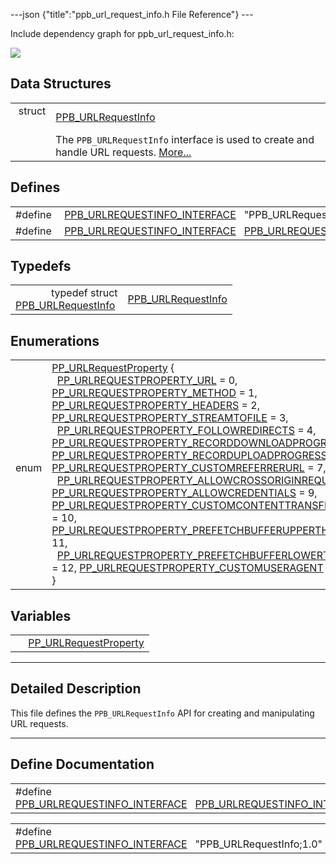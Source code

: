 ---json {"title":"ppb\_url\_request\_info.h File Reference"} ---

Include dependency graph for ppb\_url\_request\_info.h:

![](/docs/native-client/pepper_dev/c/ppb__url__request__info_8h__incl.png)

Data Structures
---------------

<table><tbody><tr class="odd"><td style="text-align: right;">struct  </td><td><a href="/docs/native-client/pepper_dev/c/struct_p_p_b___u_r_l_request_info__1__0/" class="el">PPB_URLRequestInfo</a></td></tr><tr class="even"><td style="text-align: right;"> </td><td>The <code>PPB_URLRequestInfo</code> interface is used to create and handle URL requests. <a href="/docs/native-client/pepper_dev/c/struct_p_p_b___u_r_l_request_info__1__0#details">More...</a><br />
</td></tr></tbody></table>

Defines
-------

<table><tbody><tr class="odd"><td style="text-align: right;">#define </td><td><a href="/docs/native-client/pepper_dev/c/ppb__url__request__info_8h#a1624264dba578e2c15b257f7680a43de" class="el">PPB_URLREQUESTINFO_INTERFACE</a>   "PPB_URLRequestInfo;1.0"</td></tr><tr class="even"><td style="text-align: right;">#define </td><td><a href="/docs/native-client/pepper_dev/c/ppb__url__request__info_8h#a61dc8b05683833153b9368eabebc5441" class="el">PPB_URLREQUESTINFO_INTERFACE</a>   <a href="/docs/native-client/pepper_dev/c/ppb__url__request__info_8h#a1624264dba578e2c15b257f7680a43de" class="el">PPB_URLREQUESTINFO_INTERFACE</a></td></tr></tbody></table>

Typedefs
--------

<table><tbody><tr class="odd"><td style="text-align: right;">typedef struct<br />
<a href="/docs/native-client/pepper_dev/c/struct_p_p_b___u_r_l_request_info__1__0/" class="el">PPB_URLRequestInfo</a> </td><td><a href="/docs/native-client/pepper_dev/c/group___interfaces#gad60387934d9e235d3d145ee5a1fb4e74" class="el">PPB_URLRequestInfo</a></td></tr></tbody></table>

Enumerations
------------

<table><tbody><tr class="odd"><td style="text-align: right;">enum  </td><td><a href="/docs/native-client/pepper_dev/c/group___enums#ga41975630f0a4c49e47d4a21754f8402d" class="el">PP_URLRequestProperty</a> {<br />
  <a href="/docs/native-client/pepper_dev/c/group___enums#gga41975630f0a4c49e47d4a21754f8402da89e44812e771fed9df0ff8994690e44d" class="el">PP_URLREQUESTPROPERTY_URL</a> = 0, <a href="/docs/native-client/pepper_dev/c/group___enums#gga41975630f0a4c49e47d4a21754f8402da9cb5229069aac201622dbaa9cbca592c" class="el">PP_URLREQUESTPROPERTY_METHOD</a> = 1, <a href="/docs/native-client/pepper_dev/c/group___enums#gga41975630f0a4c49e47d4a21754f8402dac4b3809e34561a77c75b31eac1589e8d" class="el">PP_URLREQUESTPROPERTY_HEADERS</a> = 2, <a href="/docs/native-client/pepper_dev/c/group___enums#gga41975630f0a4c49e47d4a21754f8402dac43d267f888233c994bd1ca2b5b6b249" class="el">PP_URLREQUESTPROPERTY_STREAMTOFILE</a> = 3,<br />
  <a href="/docs/native-client/pepper_dev/c/group___enums#gga41975630f0a4c49e47d4a21754f8402da5f1270ecf041c6c0a6ef351eb0c12127" class="el">PP_URLREQUESTPROPERTY_FOLLOWREDIRECTS</a> = 4, <a href="/docs/native-client/pepper_dev/c/group___enums#gga41975630f0a4c49e47d4a21754f8402da6846ea1e9c4ef7e09ea0f330a90cb7a6" class="el">PP_URLREQUESTPROPERTY_RECORDDOWNLOADPROGRESS</a> = 5, <a href="/docs/native-client/pepper_dev/c/group___enums#gga41975630f0a4c49e47d4a21754f8402da9202c5a8c6afdc6fa9808ab21b95376c" class="el">PP_URLREQUESTPROPERTY_RECORDUPLOADPROGRESS</a> = 6, <a href="/docs/native-client/pepper_dev/c/group___enums#gga41975630f0a4c49e47d4a21754f8402da6130d3b9dc8ae434752612ef155e3a38" class="el">PP_URLREQUESTPROPERTY_CUSTOMREFERRERURL</a> = 7,<br />
  <a href="/docs/native-client/pepper_dev/c/group___enums#gga41975630f0a4c49e47d4a21754f8402da23f6523485b5bedf17882fb7a8796c03" class="el">PP_URLREQUESTPROPERTY_ALLOWCROSSORIGINREQUESTS</a> = 8, <a href="/docs/native-client/pepper_dev/c/group___enums#gga41975630f0a4c49e47d4a21754f8402da7da4140fde998f227f82d8064e9f5460" class="el">PP_URLREQUESTPROPERTY_ALLOWCREDENTIALS</a> = 9, <a href="/docs/native-client/pepper_dev/c/group___enums#gga41975630f0a4c49e47d4a21754f8402da094e978814d887d1888a2652aa91fc8b" class="el">PP_URLREQUESTPROPERTY_CUSTOMCONTENTTRANSFERENCODING</a> = 10, <a href="/docs/native-client/pepper_dev/c/group___enums#gga41975630f0a4c49e47d4a21754f8402da69ab9c81542c755313fc906d27396a9e" class="el">PP_URLREQUESTPROPERTY_PREFETCHBUFFERUPPERTHRESHOLD</a> = 11,<br />
  <a href="/docs/native-client/pepper_dev/c/group___enums#gga41975630f0a4c49e47d4a21754f8402da8529403a539c1f604f8b0507078d804d" class="el">PP_URLREQUESTPROPERTY_PREFETCHBUFFERLOWERTHRESHOLD</a> = 12, <a href="/docs/native-client/pepper_dev/c/group___enums#gga41975630f0a4c49e47d4a21754f8402dacf34504e827fdce2895f2b504cdd0653" class="el">PP_URLREQUESTPROPERTY_CUSTOMUSERAGENT</a> = 13<br />
}</td></tr></tbody></table>

Variables
---------

<table><tbody><tr class="odd"><td style="text-align: right;"> </td><td><a href="/docs/native-client/pepper_dev/c/group___enums#ga41975630f0a4c49e47d4a21754f8402d" class="el">PP_URLRequestProperty</a></td></tr></tbody></table>

------------------------------------------------------------------------

<span id="details" class="anchor" style="margin: 0;"></span>

Detailed Description
--------------------

This file defines the `PPB_URLRequestInfo` API for creating and manipulating URL requests.

------------------------------------------------------------------------

Define Documentation
--------------------

<span id="a61dc8b05683833153b9368eabebc5441" class="anchor" style="margin: 0;"></span>

<table><tbody><tr class="odd"><td>#define <a href="/docs/native-client/pepper_dev/c/ppb__url__request__info_8h#a61dc8b05683833153b9368eabebc5441" class="el">PPB_URLREQUESTINFO_INTERFACE</a>   <a href="/docs/native-client/pepper_dev/c/ppb__url__request__info_8h#a1624264dba578e2c15b257f7680a43de" class="el">PPB_URLREQUESTINFO_INTERFACE</a></td></tr></tbody></table>

<span id="a1624264dba578e2c15b257f7680a43de" class="anchor" style="margin: 0;"></span>

<table><tbody><tr class="odd"><td>#define <a href="/docs/native-client/pepper_dev/c/ppb__url__request__info_8h#a1624264dba578e2c15b257f7680a43de" class="el">PPB_URLREQUESTINFO_INTERFACE</a>   "PPB_URLRequestInfo;1.0"</td></tr></tbody></table>
